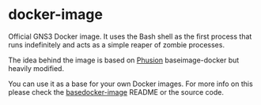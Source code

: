 # docker-image
Official GNS3 Docker image.
It uses the Bash shell as the first process that runs indefinitely and acts as a simple reaper of zombie processes.

The idea behind the image is based on [Phusion](http://www.phusion.nl/) baseimage-docker but heavily modified.

You can use it as a base for your own Docker images. For more info on this
please check the [basedocker-image](https://github.com/phusion/baseimage-docker) README or the source code.

